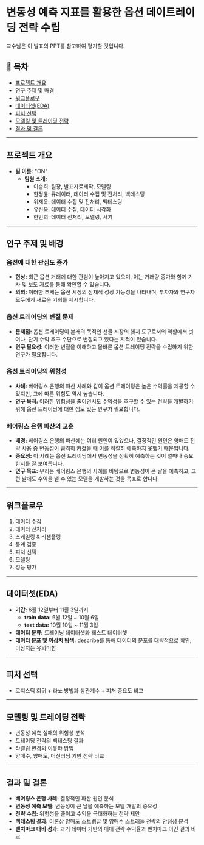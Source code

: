 # 변동성 예측 지표를 활용한 옵션 데이트레이딩 전략 수립

교수님은 이 발표의 PPT를 참고하여 평가할 것입니다.

## 📑 목차
- [프로젝트 개요](#프로젝트-개요)
- [연구 주제 및 배경](#연구-주제-및-배경)
- [워크플로우](#워크플로우)
- [데이터셋(EDA)](#데이터셋eda)
- [피처 선택](#피처-선택)
- [모델링 및 트레이딩 전략](#모델링-및-트레이딩-전략)
- [결과 및 결론](#결과-및-결론)

---

## 프로젝트 개요
- **팀 이름:** "ON"
  - **팀원 소개:**
    - 이승희: 팀장, 발표자료제작, 모델링
    - 한정윤: 큐레이터, 데이터 수집 및 전처리, 백테스팅
    - 위재욱: 데이터 수집 및 전처리, 백테스팅
    - 유신욱: 데이터 수집, 데이터 시각화
    - 한인희: 데이터 전처리, 모델링, 서기

---

## 연구 주제 및 배경

### 옵션에 대한 관심도 증가
- **현상:** 최근 옵션 거래에 대한 관심이 높아지고 있으며, 이는 거래량 증가와 함께 기사 및 보도 자료를 통해 확인할 수 있습니다.
- **의의:** 이러한 추세는 옵션 시장의 잠재적 성장 가능성을 나타내며, 투자자와 연구자 모두에게 새로운 기회를 제시합니다.

### 옵션 트레이딩의 변질 문제
- **문제점:** 옵션 트레이딩이 본래의 목적인 선물 시장의 헷지 도구로서의 역할에서 벗어나, 단기 수익 추구 수단으로 변질되고 있다는 지적이 있습니다.
- **연구 필요성:** 이러한 변질을 이해하고 올바른 옵션 트레이딩 전략을 수립하기 위한 연구가 필요합니다.

### 옵션 트레이딩의 위험성
- **사례:** 베어링스 은행의 파산 사례와 같이 옵션 트레이딩은 높은 수익률을 제공할 수 있지만, 그에 따른 위험도 역시 높습니다.
- **연구 목적:** 이러한 위험성을 줄이면서도 수익성을 추구할 수 있는 전략을 개발하기 위해 옵션 트레이딩에 대한 심도 있는 연구가 필요합니다.

### 베어링스 은행 파산의 교훈
- **배경:** 베어링스 은행의 파산에는 여러 원인이 있었으나, 결정적인 원인은 양매도 전략 사용 중 변동성이 급격히 커졌을 때 이를 적절히 예측하지 못했기 때문입니다.
- **중요성:** 이 사례는 옵션 트레이딩에서 변동성을 정확히 예측하는 것이 얼마나 중요한지를 잘 보여줍니다.
- **연구 목표:** 우리는 베어링스 은행의 사례를 바탕으로 변동성이 큰 날을 예측하고, 그런 날에도 수익을 낼 수 있는 모델을 개발하는 것을 목표로 합니다.

---

## 워크플로우
1. 데이터 수집
2. 데이터 전처리
3. 스케일링 & 리샘플링
4. 통계 검증
5. 피처 선택
6. 모델링
7. 성능 평가

---

## 데이터셋(EDA)
- **기간:** 6월 12일부터 11월 3일까지
  - **train data:** 6월 12일 ~ 10월 6일
  - **test data:** 10월 10일 ~ 11월 3일
- **데이터 분류:** 트레이닝 데이터셋과 테스트 데이터셋
- **데이터 분포 및 이상치 탐색:** describe를 통해 데이터의 분포를 대략적으로 확인, 이상치는 유의미함

---

## 피처 선택
- 로지스틱 회귀 + 라쏘 방법과 상관계수 + 피처 중요도 비교

---

## 모델링 및 트레이딩 전략
- 변동성 예측 실패의 위험성 분석
- 트레이딩 전략의 백테스팅 결과
- 라벨링 변경의 이유와 방법
- 양매수, 양매도, 머신러닝 기반 전략 비교

---

## 결과 및 결론
- **베어링스 은행 사례:** 결정적인 파산 원인 분석
- **변동성 예측 모델:** 변동성이 큰 날을 예측하는 모델 개발의 중요성
- **전략 수립:** 위험성을 줄이고 수익을 극대화하는 전략 제안
- **백테스팅 결과:** 이론상 양매도 스트랭글 및 양매수 스트래들 전략의 안정성 분석
- **벤치마크 대비 성과:** 과거 데이터 기반의 매매 전략 수익율과 벤치마크 이긴 결과 비교
